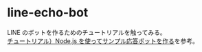 # line-echo-bot

LINE のボットを作るためのチュートリアルを触ってみる。  
[チュートリアル）Node.js を使ってサンプル応答ボットを作る](https://developers.line.biz/ja/docs/messaging-api/nodejs-sample/#what-you-will-need)を参考。

